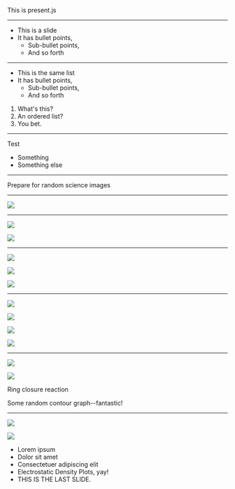 This is present.js

---

* This is a slide
* It has bullet points,
	* Sub-bullet points,
	* And so forth

---

* This is the same list 
* It has bullet points,
	* Sub-bullet points,
	* And so forth

1. What's this?
2. An ordered list?
3. You bet.

---

Test

* Something 
* Something else

---

Prepare for random science images

---

![](assets/hyperconjugation.jpg)

---

![](assets/hyperconjugation.jpg)

![](assets/hyperconjugation.jpg)

---

![](assets/hyperconjugation.jpg)

![](assets/hyperconjugation.jpg)

![](assets/hyperconjugation.jpg)

---

![](assets/hyperconjugation.jpg)

![](assets/hyperconjugation.jpg)

![](assets/hyperconjugation.jpg)

![](assets/hyperconjugation.jpg)

---

![](assets/cyclization.png)

![](assets/contour.jpg)

Ring closure reaction

Some random contour graph--fantastic!

---

![](assets/contour.jpg)

![](assets/electrostatic.jpg)

* Lorem ipsum
* Dolor sit amet
* Consectetuer adipiscing elit
* Electrostatic Density Plots, yay!
* THIS IS THE LAST SLIDE.
